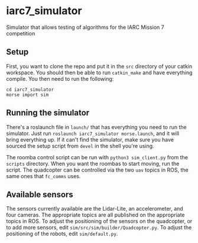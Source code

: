 # iarc7_simulator
Simulator that allows testing of algorithms for the IARC Mission 7 competition

## Setup

First, you want to clone the repo and put it in the `src` directory of your catkin workspace.  You should then be able to run `catkin_make` and have everything compile. You then need to run the following:

    cd iarc7_simulator
    morse import sim

## Running the simulator

There's a roslaunch file in `launch/` that has everything you need to run the simulator.  Just run `roslaunch iarc7_simulator morse.launch`, and it will bring everything up.  If it can't find the simulator, make sure you have sourced the setup script from `devel` in the shell you're using.

The roomba control script can be run with `python3 sim_client.py` from the `scripts` directory. When you want the roombas to start moving, run the script. The quadcopter can be controlled via the two `uav` topics in ROS, the same ones that `fc_comms` uses.

## Available sensors

The sensors currently available are the Lidar-Lite, an accelerometer, and four cameras.  The appropriate topics are all published on the appropriate topics in ROS.  To adjust the positioning of the sensors on the quadcopter, or to add more sensors, edit `sim/src/sim/builder/Quadcopter.py`.  To adjust the positioning of the robots, edit `sim/default.py`.
